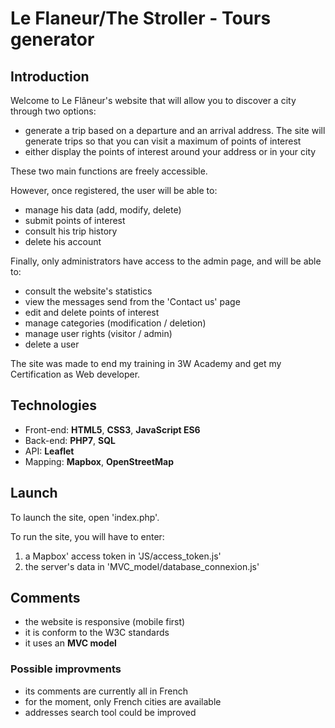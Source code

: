 # Le Flaneur/The Stroller - Tours generator

## Introduction
Welcome to Le Flâneur's website that will allow you to discover a city through two options:
* generate a trip based on a departure and an arrival address. The site will generate trips so that you can visit a maximum of points of interest
* either display the points of interest around your address or in your city

These two main functions are freely accessible.

However, once registered, the user will be able to:
* manage his data (add, modify, delete)
* submit points of interest
* consult his trip history
* delete his account

Finally, only administrators have access to the admin page, and will be able to:
* consult the website's statistics
* view the messages send from the 'Contact us' page
* edit and delete points of interest
* manage categories (modification / deletion)
* manage user rights (visitor / admin)
* delete a user

The site was made to end my training in 3W Academy and get my Certification as Web developer.

## Technologies
* Front-end: __HTML5__, __CSS3__, __JavaScript ES6__
* Back-end: __PHP7__, __SQL__
* API: __Leaflet__
* Mapping: __Mapbox__, __OpenStreetMap__

## Launch
To launch the site, open 'index.php'.

To run the site, you will have to enter:
1. a Mapbox' access token in 'JS/access_token.js'
2. the server's data in 'MVC_model/database_connexion.js'

## Comments
* the website is responsive (mobile first)
* it is conform to the W3C standards
* it uses an __MVC model__ 

### Possible improvments
* its comments are currently all in French
* for the moment, only French cities are available
* addresses search tool could be improved
